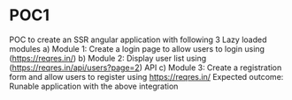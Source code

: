 # POC1
POC to create an SSR angular application with following 3 Lazy loaded modules
     a) Module 1: Create a login page to allow users to login using (https://reqres.in/)
     b) Module 2: Display user list using (https://reqres.in/api/users?page=2) API
     c) Module 3: Create a registration form and allow users to register using https://reqres.in/
Expected outcome: Runable application with the above integration

